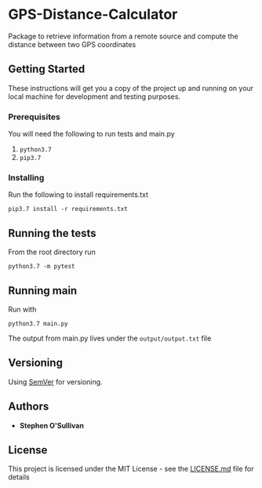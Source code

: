 # GPS-Distance-Calculator

Package to retrieve information from a remote source and compute the
distance between two GPS coordinates

## Getting Started

These instructions will get you a copy of the project up and running on your local machine for development and testing purposes. 

### Prerequisites

You will need the following to run tests and main.py

1. ```python3.7```
2. ```pip3.7```


### Installing

Run the following to install requirements.txt

```
pip3.7 install -r requirements.txt 
```


## Running the tests

From the root directory run

```python3.7 -m pytest```

## Running main

Run with

```python3.7 main.py```

The output from main.py lives under the ```output/output.txt``` file


## Versioning

Using [SemVer](http://semver.org/) for versioning.

## Authors

* **Stephen O'Sullivan** 

## License

This project is licensed under the MIT License - see the [LICENSE.md](LICENSE.md) file for details

